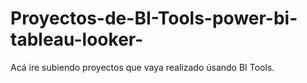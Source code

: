 # Proyectos-de-BI-Tools-power-bi-tableau-looker-
Acá ire subiendo proyectos que vaya realizado úsando BI Tools. 
